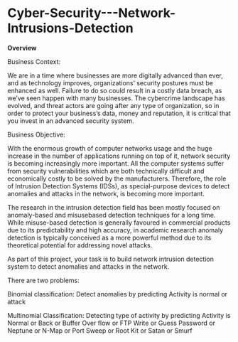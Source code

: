# Cyber-Security---Network-Intrusions-Detection

**Overview**

Business Context:

We are in a time where businesses are more digitally advanced than ever, and as technology
improves, organizations’ security postures must be enhanced as well. Failure to do so could result in
a costly data breach, as we’ve seen happen with many businesses. The cybercrime landscape has
evolved, and threat actors are going after any type of organization, so in order to protect your
business’s data, money and reputation, it is critical that you invest in an advanced security system.


Business Objective:

With the enormous growth of computer networks usage and the huge increase in the number of
applications running on top of it, network security is becoming increasingly more important. All the
computer systems suffer from security vulnerabilities which are both technically difficult and
economically costly to be solved by the manufacturers. Therefore, the role of Intrusion Detection
Systems (IDSs), as special-purpose devices to detect anomalies and attacks in the network, is
becoming more important.

The research in the intrusion detection field has been mostly focused on anomaly-based and misusebased detection techniques for a long time. While misuse-based detection is generally favoured in
commercial products due to its predictability and high accuracy, in academic research anomaly
detection is typically conceived as a more powerful method due to its theoretical potential for
addressing novel attacks.

As part of this project, your task is to build network intrusion detection system to detect anomalies
and attacks in the network.

There are two problems:

Binomial classification: Detect anomalies by predicting Activity is normal or attack

Multinomial Classification: Detecting type of activity by predicting Activity is Normal or Back or
Buffer Over flow or FTP Write or Guess Password or Neptune or N-Map or Port Sweep or Root Kit or
Satan or Smurf
